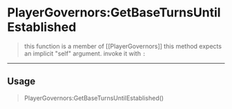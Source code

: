 # PlayerGovernors:GetBaseTurnsUntilEstablished
> this function is a member of [[PlayerGovernors]]
> this method expects an implicit "self" argument. invoke it with `:`
-----
## Usage
> PlayerGovernors:GetBaseTurnsUntilEstablished()
